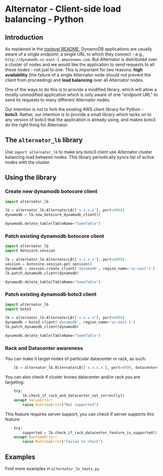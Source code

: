 # Alternator - Client-side load balancing - Python

## Introduction
As explained in the [toplevel README](../README.md), DynamoDB applications
are usually aware of a _single endpoint_, a single URL to which they
connect - e.g., `http://dynamodb.us-east-1.amazonaws.com`. But Alternator
is distributed over a cluster of nodes and we would like the application to
send requests to all these nodes - not just to one. This is important for two
reasons: **high availability** (the failure of a single Alternator node should
not prevent the client from proceeding) and **load balancing** over all
Alternator nodes.

One of the ways to do this is to provide a modified library, which will
allow a mostly-unmodified application which is only aware of one
"endpoint URL" to send its requests to many different Alternator nodes.

Our intention is _not_ to fork the existing AWS client library for Python -
**boto3**. Rather, our intention is to provide a small library which tacks
on to any version of boto3 that the application is already using, and makes
boto3 do the right thing for Alternator.

## The `alternator_lb` library
Use `import alternator_lb` to make any boto3 client use Alternator cluster balancing load between nodes.
This library periodically syncs list of active nodes with the cluster.

## Using the library

### Create new dynamodb botocore client

```python
import alternator_lb

lb = alternator_lb.AlternatorLB(['x.x.x.x'], port=9999)
dynamodb = lb.new_botocore_dynamodb_client()

dynamodb.delete_table(TableName="SomeTable")
```

### Patch existing dynamodb botocore client

```python
import alternator_lb
import botocore.session

lb = alternator_lb.AlternatorLB(['x.x.x.x'], port=9999)
session = botocore.session.get_session()
dynamodb = session.create_client('dynamodb', region_name='us-east-1')
lb.patch_dynamodb_client(dynamodb)

dynamodb.delete_table(TableName="SomeTable")
```

### Patch existing dynamodb boto3 client

```python
import alternator_lb
import boto3

lb = alternator_lb.AlternatorLB(['x.x.x.x'], port=9999)
dynamodb = boto3.client('dynamodb', region_name='us-east-1')
lb.patch_dynamodb_client(dynamodb)

dynamodb.delete_table(TableName="SomeTable")
```

### Rack and Datacenter awareness

You can make it target nodes of particular datacenter or rack, as such:
```python
    lb = alternator_lb.AlternatorLB(['x.x.x.x'], port=9999, datacenter='dc1', rack='rack1')
```

You can also check if cluster knows datacenter and/or rack you are targeting:
```python
    try:
        lb.check_if_rack_and_datacenter_set_correctly()
    except ValueError:
        raise RuntimeError("Not supported")
```

This feature requires server support, you can check if server supports this feature:
```python
    try:
        supported = lb.check_if_rack_datacenter_feature_is_supported()
    except RuntimeError:
        raise RuntimeError("failed to check")
```

## Examples

Find more examples in `alternator_lb_tests.py`